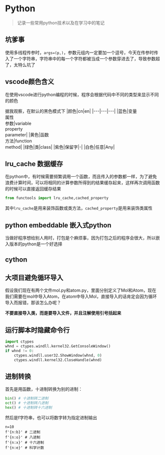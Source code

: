# Python

> 记录一些常用python技术以及在学习中的笔记

## 坑爹事
使用多线程传参时，`args=(p,)`，参数元组内一定要加一个逗号，今天在传参时传入了一个字符串，字符串中的每一个字符都被当成一个参数穿进去了，导致参数超了，太特么坑了

## vscode颜色含义
在使用vscode进行python编程的时候，程序会根据代码中不同的类型来显示不同的颜色

据我观察，在默认的黑色模式下
|颜色|cn|en|
|---|---|---|
|蓝色|变量<br>属性<br>参数|variable<br>property<br>parameter|
|黄色|函数<br>方法|function<br>method|
|绿色|类|class|
|紫色|保留字|-|
|白色|任意|Any|

## lru_cache 数据缓存
在python中，有时候需要频繁调用一个函数，而且传入的参数都一样，为了避免浪费计算时间，可以将相同的计算参数所得到的结果缓存起来，这样再次调用函数的时候可以直接返回缓存结果
```python
from functools import lru_cache,cached_property
```
其中`lru_cache`是用来装饰函数或类方法，`cached_property`是用来装饰类属性

## python embeddable 嵌入式python
当做好程序想给别人用时，打包是个麻烦事，因为打包之后的程序会很大，所以嵌入版本的python是一个好选择

## cython

## 大项目避免循环导入
假设我们现在有两个文件mol.py和atom.py，里面分别定义了Mol和Atom，现在我们需要在mol中导入Atom，在atom中导入Mol，直接导入的话肯定会因为循环导入而报错，那该怎么办呢？

**不要直接导入类，而是要导入文件，并且注解使用引号括起来**

## 运行脚本时隐藏命令行
```python
import ctypes
whnd = ctypes.windll.kernel32.GetConsoleWindow()
if whnd != 0:
    ctypes.windll.user32.ShowWindow(whnd, 0)
    ctypes.windll.kernel32.CloseHandle(whnd)
```

## 进制转换
首先是用函数，十进制转换为别的进制：
```python
bin() # 十进制转二进制
oct() # 十进制转八进制
hex() # 十进制转十六进制
```
然后是f字符串，也可以将数字转为指定进制输出
```
n=10
f'{n:b}' # 二进制
f'{n:o}' # 八进制
f'{n:x}' # 十六进制
f'{n:e}' # 科学计数
```

